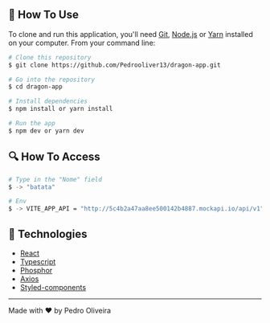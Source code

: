 ## 🎈 How To Use

To clone and run this application, you'll need [Git](https://git-scm.com), [Node.js](https://nodejs.org/en/) or [Yarn](https://yarnpkg.com/getting-started) installed on your computer. From your command line:

```bash
# Clone this repository
$ git clone https://github.com/Pedrooliver13/dragon-app.git

# Go into the repository
$ cd dragon-app

# Install dependencies
$ npm install or yarn install

# Run the app
$ npm dev or yarn dev
```

## 🔍 How To Access

```bash
# Type in the "Nome" field
$ -> "batata"

# Env
$ -> VITE_APP_API = "http://5c4b2a47aa8ee500142b4887.mockapi.io/api/v1"
```

## 🚀 Technologies

- [React](https://pt-br.reactjs.org/)
- [Typescript](https://www.typescriptlang.org/pt/docs/)
- [Phosphor](https://phosphoricons.com/)
- [Axios](https://axios-http.com/ptbr/docs/intro)
- [Styled-components](https://github.com/css-modules/css-modules)

---

Made with ♥ by Pedro Oliveira
